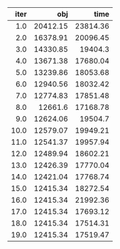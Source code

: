 |   iter |        obj |       time |
| ------:| ----------:| ----------:|
|  $1.0$ | $20412.15$ | $23814.36$ |
|  $2.0$ | $16378.91$ | $20096.45$ |
|  $3.0$ | $14330.85$ |  $19404.3$ |
|  $4.0$ | $13671.38$ | $17680.04$ |
|  $5.0$ | $13239.86$ | $18053.68$ |
|  $6.0$ | $12940.56$ | $18032.42$ |
|  $7.0$ | $12774.83$ | $17851.48$ |
|  $8.0$ |  $12661.6$ | $17168.78$ |
|  $9.0$ | $12624.06$ |  $19504.7$ |
| $10.0$ | $12579.07$ | $19949.21$ |
| $11.0$ | $12541.37$ | $19957.94$ |
| $12.0$ | $12489.94$ | $18602.21$ |
| $13.0$ | $12426.39$ | $17770.04$ |
| $14.0$ | $12421.04$ | $17768.74$ |
| $15.0$ | $12415.34$ | $18272.54$ |
| $16.0$ | $12415.34$ | $21992.36$ |
| $17.0$ | $12415.34$ | $17693.12$ |
| $18.0$ | $12415.34$ | $17514.31$ |
| $19.0$ | $12415.34$ | $17519.47$ |


